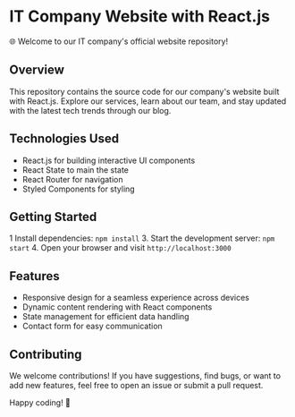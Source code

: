 # IT Company Website with React.js

🌐 Welcome to our IT company's official website repository!

## Overview
This repository contains the source code for our company's website built with React.js. Explore our services, learn about our team, and stay updated with the latest tech trends through our blog.

## Technologies Used
- React.js for building interactive UI components
- React State to main the state
- React Router for navigation
- Styled Components for styling


## Getting Started
1 Install dependencies: `npm install`
3. Start the development server: `npm start`
4. Open your browser and visit `http://localhost:3000`

## Features
- Responsive design for a seamless experience across devices
- Dynamic content rendering with React components
- State management for efficient data handling
- Contact form for easy communication

## Contributing
We welcome contributions! If you have suggestions, find bugs, or want to add new features, feel free to open an issue or submit a pull request.




Happy coding! 🚀

